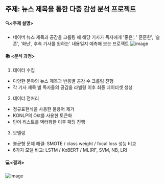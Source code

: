 ## 주제: 뉴스 제목을 통한 다중 감성 분석 프로젝트

#### 🔍<주제 설명>
- 네이버 뉴스 제목과 공감을 크롤링 해 해당 기사가 독자에게 '좋은', ' 훈훈한', '슬픈', '화난', 후속 기사를 원하는' 내용일지 예측해 보는 프로젝트
![image](https://user-images.githubusercontent.com/79184083/219857438-b6a009ae-7533-4edc-b006-587b89620e1e.png)

#### 📚 <분석 과정>

1. 데이터 수집
- 다양한 분야의 뉴스 제목과 반응별 공감 수 크롤링 진행
- 각 기사 제목 별 독자들의 공감을 라벨링 이후 최종 데이터셋 생성

2. 데이터 전처리
- 정규표현식을 사용한 불용어 제거
- KONLP의 Okt를 사용한 토큰화
- 단어 리스트를 벡터화한 이후 패딩 진행

3. 모델링
- 불균형 문제 해결: SMOTE / class weight / focal loss 성능 비교
- 6가지 모델 비교: LSTM / KoBERT / ML(RF, SVM, NB, LR)

#### 💻<결과>

![image](https://user-images.githubusercontent.com/79184083/219857622-41145aa8-ea8b-4d8d-b8e3-7682bf646aef.png)

